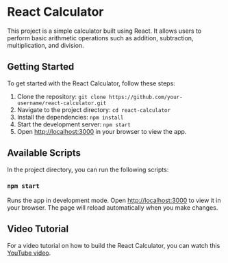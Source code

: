 # React Calculator

This project is a simple calculator built using React. It allows users to perform basic arithmetic operations such as addition, subtraction, multiplication, and division.

## Getting Started

To get started with the React Calculator, follow these steps:

1. Clone the repository: `git clone https://github.com/your-username/react-calculator.git`
2. Navigate to the project directory: `cd react-calculator`
3. Install the dependencies: `npm install`
4. Start the development server: `npm start`
5. Open [http://localhost:3000](http://localhost:3000) in your browser to view the app.

## Available Scripts

In the project directory, you can run the following scripts:

### `npm start`

Runs the app in development mode. Open [http://localhost:3000](http://localhost:3000) to view it in your browser. The page will reload automatically when you make changes.

## Video Tutorial

For a video tutorial on how to build the React Calculator, you can watch this [YouTube video](https://youtu.be/Bkq1up_oBgI).
